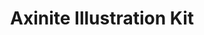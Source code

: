 ---
image: img/product4.svg
title: Axinite Illustration Kit
tags: post
description: Lorem ipsum dolor sit amet, consectetur, adipiscing elit. Sed non volutpat turpis. ​ Mauris luctus rutrum mi ut rhoncus. Integer in dignissim tortor. Lorem ​​ ipsum dolor sit amet, consectetur adipiscing elit.
---